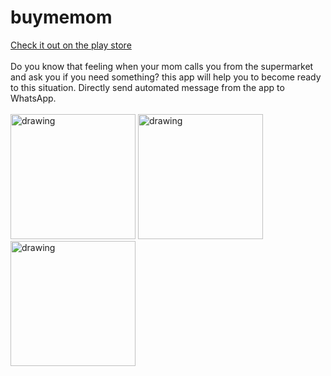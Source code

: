 # buymemom
[Check it out on the play store](https://play.google.com/store/apps/details?id=com.buymemom)
<br/><br/>
Do you know that feeling when your mom calls you from the supermarket and ask you if you need something? this app will help you to become ready to this situation.
Directly send automated message from the app to WhatsApp.<br/><br/>
<img src="https://i.imgur.com/oHBa8jN.jpeg" alt="drawing" width="200"/>
<img src="https://i.imgur.com/AmMvm2Y.jpeg" alt="drawing" width="200"/>
<img src="https://i.imgur.com/zIDVsXl.jpeg" alt="drawing" width="200"/>

